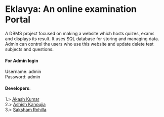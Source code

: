 # Eklavya: An online examination Portal

A DBMS project focused on making a website which hosts quizes, exams and displays its result. It uses SQL database for storing and managing data.
Admin can control the users who use this website and update delete test subjects and questions.

#### For Admin login

Username: admin  
Password: admin

#### Developers:

1.> [Akash Kumar](https://github.com/HelloGit2309)  
2.> [Ashish Kanoujia](https://github.com/Halfsoul24)  
3.> [Saksham Rohilla](https://github.com/naruto361)
